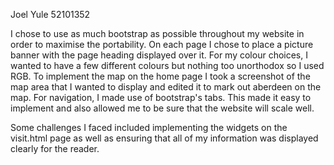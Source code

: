 Joel Yule 52101352

I chose to use as much bootstrap as possible throughout my website in order to maximise the portability.
On each page I chose to place a picture banner with the page heading displayed over it. For my colour choices, I wanted to have a few different colours but nothing too unorthodox so I used RGB.
To implement the map on the home page I took a screenshot of the map area that I wanted to display and edited it to mark out aberdeen on the map.
For navigation, I made use of bootstrap's tabs. This made it easy to implement and also allowed me to be sure that the website will scale well.

Some challenges I faced included implementing the widgets on the visit.html page as well as ensuring that all of my information was displayed clearly for the reader.

